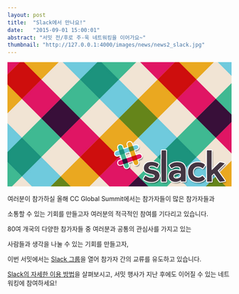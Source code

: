 ```yaml
---
layout: post
title:  "Slack에서 만나요!"
date:   "2015-09-01 15:00:01"
abstract: "서밋 전/후로 주-욱 네트워킹을 이어가요~"
thumbnail: "http://127.0.0.1:4000/images/news/news2_slack.jpg"
---
```


!['The Slack!'](/images/news/news2_slack.jpg)

여러분이 참가하실 올해 CC Global Summit에서는 참가자들이 많은 참가자들과 

소통할 수 있는 기회를 만들고자 여러분의 적극적인 참여를 기다리고 있습니다.

80여 개국의 다양한 참가자들 중 여러분과 공통의 관심사를 가지고 있는
 
사람들과 생각을 나눌 수 있는 기회를 만들고자,
 
이번 서밋에서는 [Slack 그룹](https://ccglobalsummit2015.herokuapp.com/)을 열어 참가자 간의 교류를 유도하고 있습니다.
 
[Slack의 자세한 이용 방법](http://blog.hivearena.com/archives/3396)을 살펴보시고, 서밋 행사가 지난 후에도 이어질 수 있는 네트워킹에 참여하세요! 